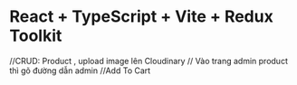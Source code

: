 # React + TypeScript + Vite + Redux Toolkit
//CRUD: Product , upload image lên Cloudinary
// Vào trang admin product thì gõ đường dẫn admin 
//Add To Cart
